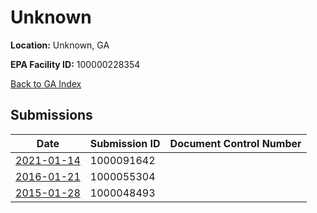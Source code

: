 # Unknown

**Location:** Unknown, GA

**EPA Facility ID:** 100000228354

[Back to GA Index](../../index.md)

## Submissions

| Date | Submission ID | Document Control Number |
|------|--------------|-------------------------|
| [2021-01-14](submissions/1000091642.md) | 1000091642 |  |
| [2016-01-21](submissions/1000055304.md) | 1000055304 |  |
| [2015-01-28](submissions/1000048493.md) | 1000048493 |  |

